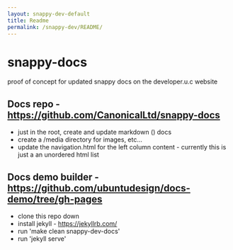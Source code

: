 ```yaml
---
layout: snappy-dev-default
title: Readme
permalink: /snappy-dev/README/
---
```

# snappy-docs
proof of concept for updated snappy docs on the developer.u.c website

## Docs repo - https://github.com/CanonicalLtd/snappy-docs

* just in the root, create and update markdown () docs 
* create a /media directory for images, etc...
* update the navigation.html for the left column content - currently this is just a an unordered html list

## Docs demo builder - https://github.com/ubuntudesign/docs-demo/tree/gh-pages

* clone this repo down
* install jekyll - https://jekyllrb.com/ 
* run 'make clean snappy-dev-docs'
* run 'jekyll serve'